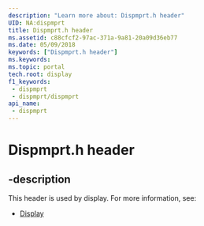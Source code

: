 ```yaml
---
description: "Learn more about: Dispmprt.h header"
UID: NA:dispmprt
title: Dispmprt.h header
ms.assetid: c88cfcf2-97ac-371a-9a81-20a09d36eb77
ms.date: 05/09/2018
keywords: ["Dispmprt.h header"]
ms.keywords: 
ms.topic: portal
tech.root: display
f1_keywords:
 - dispmprt
 - dispmprt/dispmprt
api_name:
 - dispmprt
---
```


# Dispmprt.h header


## -description

This header is used by display. For more information, see:

- [Display](../_display/index.md)


